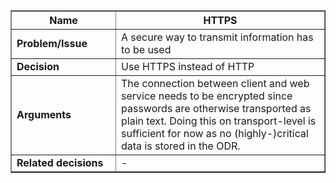<table cellpadding='5' border='1' cellspacing='0' width='650'>
<blockquote><thead>
<blockquote><tr>
<blockquote><th width='150'> Name </th>
<th>HTTPS</th>
</blockquote></tr>
</blockquote></thead>
<tbody>
<blockquote><tr>
<blockquote><td> <b>Problem/Issue</b> </td>
<td>A secure way to transmit information has to be used</td>
</blockquote></tr>
<tr>
<blockquote><td> <b>Decision</b> </td>
<td>Use HTTPS instead of HTTP</td>
</blockquote></tr>
<tr>
<blockquote><td> <b>Arguments</b> </td>
<td>The connection between client and web service needs to be encrypted since passwords are otherwise transported as plain text. Doing this on transport-level is sufficient for now as no (highly-)critical data is stored in the ODR.</td>
</blockquote></tr>
<tr>
<blockquote><td> <b>Related decisions</b> </td>
<td>
-<br>
</td>
</blockquote></tr>
</blockquote></tbody>
</table>